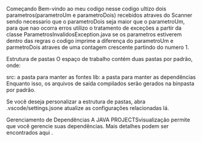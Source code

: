 Começando
Bem-vindo ao meu codigo
nesse codigo ultizo dois parametros(parametroUm e parametroDois) recebidos atraves do Scanner
sendo necessario que o parametroDois seja maior que o parametroUm, para que nao ocorra erros utilizo o tratamento de exceções a partir da classe ParametrosInvalidosException.java
se os parametros estiverem dentro das regras o codigo imprime a diferença do parametroUm e parmetroDois atraves de uma contagem crescente partindo do numero 1.

Estrutura de pastas
O espaço de trabalho contém duas pastas por padrão, onde:

src: a pasta para manter as fontes
lib: a pasta para manter as dependências
Enquanto isso, os arquivos de saída compilados serão gerados na binpasta por padrão.

Se você deseja personalizar a estrutura de pastas, abra .vscode/settings.jsone atualize as configurações relacionadas lá.

Gerenciamento de Dependências
A JAVA PROJECTSvisualização permite que você gerencie suas dependências. Mais detalhes podem ser encontrados aqui .
